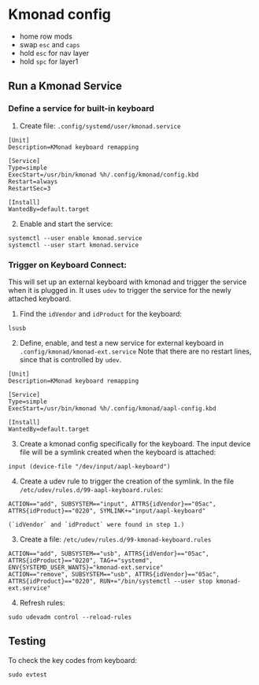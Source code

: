 # Kmonad config

 - home row mods
 - swap `esc` and `caps`
 - hold `esc` for nav layer
 - hold `spc` for layer1

## Run a Kmonad Service

### Define a service for built-in keyboard

1. Create file: `.config/systemd/user/kmonad.service`

```
[Unit]
Description=KMonad keyboard remapping

[Service]
Type=simple
ExecStart=/usr/bin/kmonad %h/.config/kmonad/config.kbd
Restart=always
RestartSec=3

[Install]
WantedBy=default.target
```

2. Enable and start the service:

```
systemctl --user enable kmonad.service
systemctl --user start kmonad.service
```

### Trigger on Keyboard Connect:

This will set up an external keyboard with kmonad and trigger the service when it is plugged in. It uses `udev` to trigger the service for the newly attached keyboard.

1. Find the `idVendor` and `idProduct` for the keyboard:

```
lsusb
```

2. Define, enable, and test a new service for external keyboard in `.config/kmonad/kmonad-ext.service`
   Note that there are no restart lines, since that is controlled by `udev`.
```
[Unit]
Description=KMonad keyboard remapping

[Service]
Type=simple
ExecStart=/usr/bin/kmonad %h/.config/kmonad/aapl-config.kbd

[Install]
WantedBy=default.target
```

3. Create a kmonad config specifically for the keyboard. The input device file will be a symlink created when the keyboard is attached:

```
input (device-file "/dev/input/aapl-keyboard")
```

4. Create a udev rule to trigger the creation of the symlink. In the file `/etc/udev/rules.d/99-aapl-keyboard.rules`:

```
ACTION=="add", SUBSYSTEM=="input", ATTRS{idVendor}=="05ac", ATTRS{idProduct}=="0220", SYMLINK+="input/aapl-keyboard"
```

    (`idVendor` and `idProduct` were found in step 1.)

3. Create a file: `/etc/udev/rules.d/99-kmonad-keyboard.rules`

```
ACTION=="add", SUBSYSTEM=="usb", ATTRS{idVendor}=="05ac", ATTRS{idProduct}=="0220", TAG+="systemd", ENV{SYSTEMD_USER_WANTS}="kmonad-ext.service"
ACTION=="remove", SUBSYSTEM=="usb", ATTRS{idVendor}=="05ac", ATTRS{idProduct}=="0220", RUN+="/bin/systemctl --user stop kmonad-ext.service"
```

4. Refresh rules:

```
sudo udevadm control --reload-rules
```


## Testing

To check the key codes from keyboard:

```
sudo evtest
```
